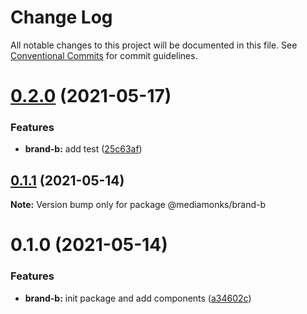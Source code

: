 # Change Log

All notable changes to this project will be documented in this file.
See [Conventional Commits](https://conventionalcommits.org) for commit guidelines.

# [0.2.0](https://github.com/ardakkk/monorepo-mediamonks/compare/@mediamonks/brand-b@0.1.1...@mediamonks/brand-b@0.2.0) (2021-05-17)


### Features

* **brand-b:** add test ([25c63af](https://github.com/ardakkk/monorepo-mediamonks/commit/25c63af2515fd548e08b5b7b5a4cb43758fb45b5))





## [0.1.1](https://github.com/ardakkk/monorepo-mediamonks/compare/@mediamonks/brand-b@0.1.0...@mediamonks/brand-b@0.1.1) (2021-05-14)

**Note:** Version bump only for package @mediamonks/brand-b





# 0.1.0 (2021-05-14)


### Features

* **brand-b:** init package and add components ([a34602c](https://github.com/ardakkk/monorepo-mediamonks/commit/a34602ce5f40f39edaabe297ec1b44f37ca57f0c))
